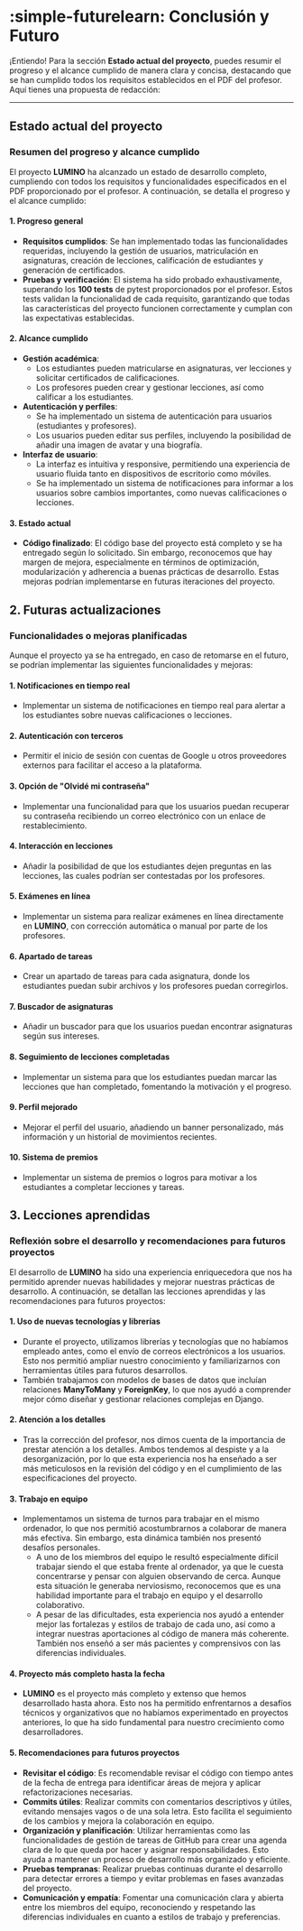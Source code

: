 # :simple-futurelearn: Conclusión y Futuro

¡Entiendo! Para la sección **Estado actual del proyecto**, puedes resumir el progreso y el alcance cumplido de manera clara y concisa, destacando que se han cumplido todos los requisitos establecidos en el PDF del profesor. Aquí tienes una propuesta de redacción:

---

## **Estado actual del proyecto**

### **Resumen del progreso y alcance cumplido**

El proyecto **LUMINO** ha alcanzado un estado de desarrollo completo, cumpliendo con todos los requisitos y funcionalidades especificados en el PDF proporcionado por el profesor. A continuación, se detalla el progreso y el alcance cumplido:

#### **1. Progreso general**

- **Requisitos cumplidos**: Se han implementado todas las funcionalidades requeridas, incluyendo la gestión de usuarios, matriculación en asignaturas, creación de lecciones, calificación de estudiantes y generación de certificados.
- **Pruebas y verificación**: El sistema ha sido probado exhaustivamente, superando los **100 tests** de pytest proporcionados por el profesor. Estos tests validan la funcionalidad de cada requisito, garantizando que todas las características del proyecto funcionen correctamente y cumplan con las expectativas establecidas.

#### **2. Alcance cumplido**

- **Gestión académica**:
  - Los estudiantes pueden matricularse en asignaturas, ver lecciones y solicitar certificados de calificaciones.
  - Los profesores pueden crear y gestionar lecciones, así como calificar a los estudiantes.
- **Autenticación y perfiles**:
  - Se ha implementado un sistema de autenticación para usuarios (estudiantes y profesores).
  - Los usuarios pueden editar sus perfiles, incluyendo la posibilidad de añadir una imagen de avatar y una biografía.
- **Interfaz de usuario**:
  - La interfaz es intuitiva y responsive, permitiendo una experiencia de usuario fluida tanto en dispositivos de escritorio como móviles.
  - Se ha implementado un sistema de notificaciones para informar a los usuarios sobre cambios importantes, como nuevas calificaciones o lecciones.

#### **3. Estado actual**

- **Código finalizado**: El código base del proyecto está completo y se ha entregado según lo solicitado. Sin embargo, reconocemos que hay margen de mejora, especialmente en términos de optimización, modularización y adherencia a buenas prácticas de desarrollo. Estas mejoras podrían implementarse en futuras iteraciones del proyecto.

## 2. **Futuras actualizaciones**

### **Funcionalidades o mejoras planificadas**

Aunque el proyecto ya se ha entregado, en caso de retomarse en el futuro, se podrían implementar las siguientes funcionalidades y mejoras:

#### **1. Notificaciones en tiempo real**

- Implementar un sistema de notificaciones en tiempo real para alertar a los estudiantes sobre nuevas calificaciones o lecciones.

#### **2. Autenticación con terceros**

- Permitir el inicio de sesión con cuentas de Google u otros proveedores externos para facilitar el acceso a la plataforma.

#### **3. Opción de "Olvidé mi contraseña"**

- Implementar una funcionalidad para que los usuarios puedan recuperar su contraseña recibiendo un correo electrónico con un enlace de restablecimiento.

#### **4. Interacción en lecciones**

- Añadir la posibilidad de que los estudiantes dejen preguntas en las lecciones, las cuales podrían ser contestadas por los profesores.

#### **5. Exámenes en línea**

- Implementar un sistema para realizar exámenes en línea directamente en **LUMINO**, con corrección automática o manual por parte de los profesores.

#### **6. Apartado de tareas**

- Crear un apartado de tareas para cada asignatura, donde los estudiantes puedan subir archivos y los profesores puedan corregirlos.

#### **7. Buscador de asignaturas**

- Añadir un buscador para que los usuarios puedan encontrar asignaturas según sus intereses.

#### **8. Seguimiento de lecciones completadas**

- Implementar un sistema para que los estudiantes puedan marcar las lecciones que han completado, fomentando la motivación y el progreso.

#### **9. Perfil mejorado**

- Mejorar el perfil del usuario, añadiendo un banner personalizado, más información y un historial de movimientos recientes.

#### **10. Sistema de premios**

- Implementar un sistema de premios o logros para motivar a los estudiantes a completar lecciones y tareas.

## 3. **Lecciones aprendidas**

### **Reflexión sobre el desarrollo y recomendaciones para futuros proyectos**

El desarrollo de **LUMINO** ha sido una experiencia enriquecedora que nos ha permitido aprender nuevas habilidades y mejorar nuestras prácticas de desarrollo. A continuación, se detallan las lecciones aprendidas y las recomendaciones para futuros proyectos:

#### **1. Uso de nuevas tecnologías y librerías**

- Durante el proyecto, utilizamos librerías y tecnologías que no habíamos empleado antes, como el envío de correos electrónicos a los usuarios. Esto nos permitió ampliar nuestro conocimiento y familiarizarnos con herramientas útiles para futuros desarrollos.
- También trabajamos con modelos de bases de datos que incluían relaciones **ManyToMany** y **ForeignKey**, lo que nos ayudó a comprender mejor cómo diseñar y gestionar relaciones complejas en Django.

#### **2. Atención a los detalles**

- Tras la corrección del profesor, nos dimos cuenta de la importancia de prestar atención a los detalles. Ambos tendemos al despiste y a la desorganización, por lo que esta experiencia nos ha enseñado a ser más meticulosos en la revisión del código y en el cumplimiento de las especificaciones del proyecto.

#### **3. Trabajo en equipo**

- Implementamos un sistema de turnos para trabajar en el mismo ordenador, lo que nos permitió acostumbrarnos a colaborar de manera más efectiva. Sin embargo, esta dinámica también nos presentó desafíos personales.
  - A uno de los miembros del equipo le resultó especialmente difícil trabajar siendo el que estaba frente al ordenador, ya que le cuesta concentrarse y pensar con alguien observando de cerca. Aunque esta situación le generaba nerviosismo, reconocemos que es una habilidad importante para el trabajo en equipo y el desarrollo colaborativo.
  - A pesar de las dificultades, esta experiencia nos ayudó a entender mejor las fortalezas y estilos de trabajo de cada uno, así como a integrar nuestras aportaciones al código de manera más coherente. También nos enseñó a ser más pacientes y comprensivos con las diferencias individuales.

#### **4. Proyecto más completo hasta la fecha**

- **LUMINO** es el proyecto más completo y extenso que hemos desarrollado hasta ahora. Esto nos ha permitido enfrentarnos a desafíos técnicos y organizativos que no habíamos experimentado en proyectos anteriores, lo que ha sido fundamental para nuestro crecimiento como desarrolladores.

#### **5. Recomendaciones para futuros proyectos**

- **Revisitar el código**: Es recomendable revisar el código con tiempo antes de la fecha de entrega para identificar áreas de mejora y aplicar refactorizaciones necesarias.
- **Commits útiles**: Realizar commits con comentarios descriptivos y útiles, evitando mensajes vagos o de una sola letra. Esto facilita el seguimiento de los cambios y mejora la colaboración en equipo.
- **Organización y planificación**: Utilizar herramientas como las funcionalidades de gestión de tareas de GitHub para crear una agenda clara de lo que queda por hacer y asignar responsabilidades. Esto ayuda a mantener un proceso de desarrollo más organizado y eficiente.
- **Pruebas tempranas**: Realizar pruebas continuas durante el desarrollo para detectar errores a tiempo y evitar problemas en fases avanzadas del proyecto.
- **Comunicación y empatía**: Fomentar una comunicación clara y abierta entre los miembros del equipo, reconociendo y respetando las diferencias individuales en cuanto a estilos de trabajo y preferencias.
